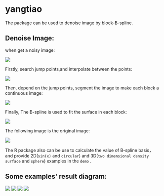 yangtiao
================
The package can be used to denoise image by block-B-spline.


Denoise Image:
------------------------------
when  get a noisy image:

![](README_files/2.jpeg)

Firstly, search jump points,and interpolate between the points:

![](README_files/3.jpeg)

Then, depend on the jump points, segment the image to make each block a continuous image:

![](README_files/4.jpeg)

Finally, The B-spline is used to fit the surface in each block:

![](README_files/5.jpeg)

The following image is the original image:

![](README_files/1.jpeg)


The R package also can be use to calculate the value of B-spline basis，and provide 2D(`sin(x)` and `circular`) and 3D(`two dimensional density surface` and `sphere`) examples in the `demo` .

Some examples' result diagram:
------------------------------

![](README_files/figure-markdown_github-ascii_identifiers/unnamed-chunk-1-1.png)
![](README_files/figure-markdown_github-ascii_identifiers/unnamed-chunk-1-2.png)
![](README_files/density.png)
![](README_files/sphere.png)
